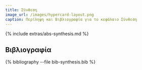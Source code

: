 ```yaml
---
title: Σύνθεση
image_url: /images/hypercard-layout.png
caption: Περίληψη και Βιβλιογραφία για το κεφάλαιο Σύνθεση
---
```


{% include extras/abs-synthesis.md %}

## Βιβλιογραφία

{% bibliography --file bib-synthesis.bib %}
